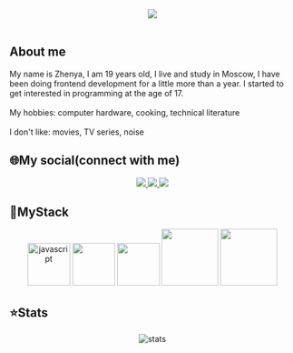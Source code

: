 <div align="center">
  <img src="https://i.postimg.cc/0yZSWmbF/bg.jpg" />
</div>

<br>

## About me
<div>
  <div>My name is Zhenya, I am 19 years old, I live and study in Moscow, I have been doing frontend development for a little more than a year. I started to get interested in programming at the age of 17.</div>
  <br>
  <div>My hobbies: computer hardware, cooking, technical literature</div>
  <br>
  <div>I don't like: movies, TV series, noise</div>
</div>

## :globe_with_meridians:My social(connect with me)
<div align="center">
    <a href="https://t.me/ShbEvg" target="_blank" >
      <img src="https://img.shields.io/badge/Telegram-2CA5E0?style=for-the-badge&logo=telegram&logoColor=white" />
    </a>
    <a href="mailto:zhenya.shabolin.03@gmail.com" target="_blank" >
      <img src="https://img.shields.io/badge/Gmail-D14836?style=for-the-badge&logo=gmail&logoColor=white" />
    </a>
    <a href="https://vk.com/zhenyashab" target="_blank" >
      <img src="https://img.shields.io/badge/vkontakte-2CA5E0?style=for-the-badge&logo=vk&logoColor=white" />
    </a>
</div>

## :wrench:MyStack
<div align="center">
  <img src="https://camo.githubusercontent.com/34fe4f926fc932a3de839fc7a907214c407dc68313e2153881933d086778e1f9/68747470733a2f2f632e74656e6f722e636f6d2f545265556f6a4e6c5a367741414141692f6a732d6a6176617363726970742e67696666" alt="javascript" width="75" />
  <img src="https://upload.wikimedia.org/wikipedia/commons/thumb/a/a7/React-icon.svg/512px-React-icon.svg.png?20220125121207" src="react" width="75" />
  <img src="https://avatars.mds.yandex.net/i?id=f8261e35a4df4f8ecf9ecf22a7f30726_sr-5578976-images-thumbs&n=13&exp=1" src="typescript" width="75" />
  <img src="https://i.postimg.cc/3JZCHctb/png-transparent-redux-react-logo-javascript-dq-purple-violet-text-transformed.png" src="redux" width="100" />
  <img src="https://i.postimg.cc/YC6ckk5B/i-y4u-Ip-E8r-O-transformed.png" src="formik" width="100" />
</div>

## :star:Stats
<div align="center">
  <img src="https://github-readme-stats.vercel.app/api/top-langs/?username=kitrop&layout=default" alt="stats"/>
</div

  

